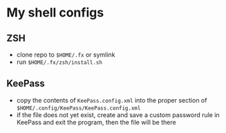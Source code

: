 # My shell configs
## ZSH
* clone repo to `$HOME/.fx` or symlink
* run `$HOME/.fx/zsh/install.sh`

## KeePass
* copy the contents of `KeePass.config.xml` into the proper section of `$HOME/.config/KeePass/KeePass.config.xml`
* if the file does not yet exist, create and save a custom password rule in KeePass and exit the program, then the file will be there
